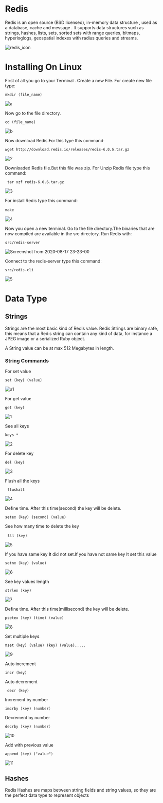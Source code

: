 <h1> Redis </h1>
<p> Redis is an open source (BSD licensed), in-memory data structure , used as a database, cache and message . 
It supports data structures such as strings, hashes, lists, sets, sorted sets with range queries, bitmaps, hyperloglogs,
geospatial indexes with radius queries and streams. </p>

![redis_icon](https://user-images.githubusercontent.com/62602944/90469566-fbf96600-e13a-11ea-917c-72e2122b28e3.png)

<h1> Installing On Linux </h1>
<p> First of all you go to your Terminal . Create a new File. For create new file type: </p><pre><code>mkdir (file_name)</code></pre>

![a](https://user-images.githubusercontent.com/62602944/90470119-7676b580-e13c-11ea-9d2b-8c4f37aa56aa.png)

<p> Now go to the file directory. </p> <pre><code>cd (file_name)</code></pre>

![b](https://user-images.githubusercontent.com/62602944/90470443-5e536600-e13d-11ea-9f7b-6fad78aff548.png)

<p> Now download Redis.For this type this command: </p> <pre><code>wget http://download.redis.io/releases/redis-6.0.6.tar.gz</code></pre>

![2](https://user-images.githubusercontent.com/62602944/90470710-f6514f80-e13d-11ea-92db-3ac8b3b7993c.png)

<p> Downloaded Redis file.But this file was zip. For Unzip Redis file type this command: </p> <pre><code> tar xzf redis-6.0.6.tar.gz</code></pre>

![3](https://user-images.githubusercontent.com/62602944/90470881-711a6a80-e13e-11ea-9869-69416df5d5f7.png)

<P> For install Redis type this command: </p> <pre><code>make</code> </pre>

![4](https://user-images.githubusercontent.com/62602944/90471237-7af09d80-e13f-11ea-830e-80e2ed609c7a.png)

<p> Now you open a new terminal. Go to the file directory.The binaries that are now compiled are available in the src directory. Run Redis with: </p><pre><code>src/redis-server</code></pre>

![Screenshot from 2020-08-17 23-23-00](https://user-images.githubusercontent.com/62602944/90471973-41b92d00-e141-11ea-9d00-ffb3863e57db.png)

<p> Connect to the redis-server type this command:</p> <pre><code>src/redis-cli</code></pre>

![5](https://user-images.githubusercontent.com/62602944/90472192-ca37cd80-e141-11ea-8c6e-a394bcc7be42.png)

<h1> Data Type </h1>
<h2> Strings </h2>
<p>Strings are the most basic kind of Redis value. Redis Strings are binary safe, this means that a Redis string can contain any kind of data, for instance a JPEG image or a serialized Ruby object.</p>
<p> A String value can be at max 512 Megabytes in length.</p>
<h3> String Commands</h3>
<p> For set value</p> 
<pre><code>set (key) (value)</code></pre>

![a1](https://user-images.githubusercontent.com/62602944/90949280-fb2d4080-e468-11ea-80c4-fe18966c7396.png)

<p>For get value</p>
<pre><code>get (key)</code></pre>

![1](https://user-images.githubusercontent.com/62602944/90949283-03857b80-e469-11ea-9bdc-418423ea8925.png)

<p>See all keys </p>
<pre><code>keys *</code></pre>

![2](https://user-images.githubusercontent.com/62602944/90949315-2b74df00-e469-11ea-8594-272ed0141d7c.png)

<p>For delete key</p>
<pre><code>del (key)</code></pre>

![3](https://user-images.githubusercontent.com/62602944/90949318-2e6fcf80-e469-11ea-88a4-21ccb0e8747e.png)

<p> Flush all the keys</p> 
<pre><code> flushall</code></pre>

![4](https://user-images.githubusercontent.com/62602944/90949321-33cd1a00-e469-11ea-861a-e17c45fe36be.png)

<p> Define time. After this time(second) the key will be delete.</p>
<pre><code>setex (key) (second) (value)</code></pre>

<p> See how many time to delete the key </p>
<pre> <code>ttl (key)</code></pre>

![5](https://user-images.githubusercontent.com/62602944/90949327-39c2fb00-e469-11ea-9a37-dbaebe72788c.png)

<p> If you have same key It did not set.If you have not same key It set this value</p>
<pre><code>setnx (key) (value)</code></pre>

![6](https://user-images.githubusercontent.com/62602944/90949329-3d568200-e469-11ea-97f8-41b7148ca563.png)

<p> See key values length</p>
<pre><code>strlen (key)</code></pre>

![7](https://user-images.githubusercontent.com/62602944/90949332-41829f80-e469-11ea-9f3b-66e38247ffb3.png)

<p> Define time. After this time(millisecond) the key will be delete.</p>
<pre><code>psetex (key) (time) (value)</code></pre>
  
![8](https://user-images.githubusercontent.com/62602944/90949333-45162680-e469-11ea-9b35-b8720c30e1a9.png)

<p> Set multiple keys</p>
<pre><code>mset (key) (value) (key) (value).....</code></pre>

![9](https://user-images.githubusercontent.com/62602944/90949335-49dada80-e469-11ea-8fe6-bcc1f8339f4a.png)

<p> Auto increment</p>
<pre><code>incr (key)</code></pre>

<p> Auto decrement </p> 
<pre><code> decr (key)</code></pre>

<p> Increment by number</p>
<pre><code>imcrby (key) (number)</code></pre>

<p> Decrement by number</p>
<pre><code>decrby (key) (number)</code></pre>

![10](https://user-images.githubusercontent.com/62602944/90949337-4d6e6180-e469-11ea-9aa5-6b61557daad5.png)

<p>Add with previous value</p>
<pre><code>append (key) ("value")</code></pre>

![11](https://user-images.githubusercontent.com/62602944/90949339-5101e880-e469-11ea-972d-060298c9535c.png)

<h2> Hashes </h2>
<p>Redis Hashes are maps between string fields and string values, so they are the perfect data type to represent objects</p>

